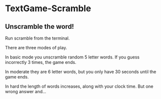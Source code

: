 # TextGame-Scramble
Unscramble the word!
---
Run scramble from the terminal.

There are three modes of play.

In basic mode you unscramble random 5 letter words. If you guess incorrectly 3 times, the game ends.

In moderate they are 6 letter words, but you only have 30 seconds until the game ends.

In hard the length of words increases, along with your clock time. But one wrong answer and...
